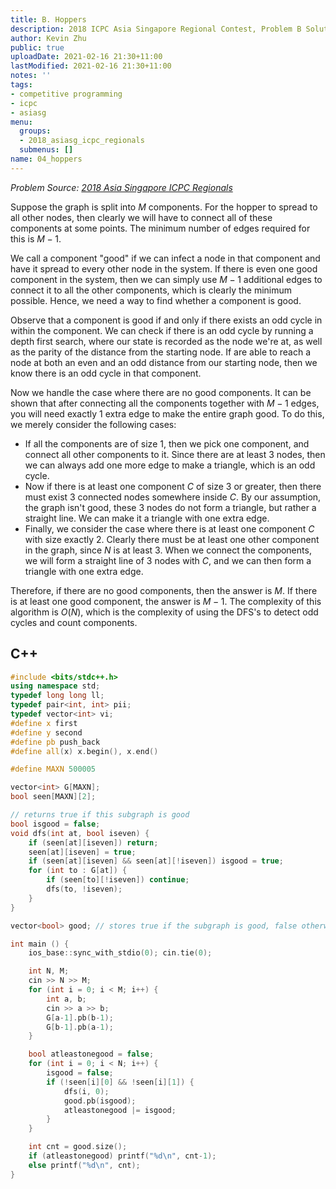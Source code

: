 ```yaml
---
title: B. Hoppers
description: 2018 ICPC Asia Singapore Regional Contest, Problem B Solution
author: Kevin Zhu
public: true
uploadDate: 2021-02-16 21:30+11:00
lastModified: 2021-02-16 21:30+11:00
notes: ''
tags:
- competitive programming
- icpc
- asiasg
menu:
  groups:
  - 2018_asiasg_icpc_regionals
  submenus: []
name: 04_hoppers
---
```


_Problem Source: [2018 Asia Singapore ICPC Regionals](https://asiasg18.kattis.com/problems)_

Suppose the graph is split into $M$ components. For the hopper to spread to all other nodes, then clearly we will have to connect all of these components at some points. The minimum number of edges required for this is $M-1$.

We call a component "good" if we can infect a node in that component and have it spread to every other node in the system. If there is even one good component in the system, then we can simply use $M-1$ additional edges to connect it to all the other components, which is clearly the minimum possible. Hence, we need a way to find whether a component is good.

Observe that a component is good if and only if there exists an odd cycle in within the component. We can check if there is an odd cycle by running a depth first search, where our state is recorded as the node we're at, as well as the parity of the distance from the starting node. If are able to reach a node at both an even and an odd distance from our starting node, then we know there is an odd cycle in that component.

Now we handle the case where there are no good components. It can be shown that after connecting all the components together with $M-1$ edges, you will need exactly 1 extra edge to make the entire graph good. To do this, we merely consider the following cases:
- If all the components are of size 1, then we pick one component, and connect all other components to it. Since there are at least 3 nodes, then we can always add one more edge to make a triangle, which is an odd cycle.
- Now if there is at least one component $C$ of size 3 or greater, then there must exist 3 connected nodes somewhere inside $C$. By our assumption, the graph isn't good, these 3 nodes do not form a triangle, but rather a straight line. We can make it a triangle with one extra edge.
- Finally, we consider the case where there is at least one component $C$ with size exactly 2. Clearly there must be at least one other component in the graph, since $N$ is at least 3. When we connect the components, we will form a straight line of 3 nodes with $C$, and we can then form a triangle with one extra edge.

Therefore, if there are no good components, then the answer is $M$. If there is at least one good component, the answer is $M-1$. The complexity of this algorithm is $O(N)$, which is the complexity of using the DFS's to detect odd cycles and count components.

## C++
```{.cpp .numberLines}
#include <bits/stdc++.h>
using namespace std;
typedef long long ll;
typedef pair<int, int> pii;
typedef vector<int> vi;
#define x first
#define y second
#define pb push_back
#define all(x) x.begin(), x.end()

#define MAXN 500005

vector<int> G[MAXN];
bool seen[MAXN][2];

// returns true if this subgraph is good
bool isgood = false;
void dfs(int at, bool iseven) {
	if (seen[at][iseven]) return;
	seen[at][iseven] = true;
	if (seen[at][iseven] && seen[at][!iseven]) isgood = true;
	for (int to : G[at]) {
		if (seen[to][!iseven]) continue;
		dfs(to, !iseven);
	}
}

vector<bool> good; // stores true if the subgraph is good, false otherwise.

int main () {
	ios_base::sync_with_stdio(0); cin.tie(0);

	int N, M;
	cin >> N >> M;
	for (int i = 0; i < M; i++) {
		int a, b;
		cin >> a >> b;
		G[a-1].pb(b-1);
		G[b-1].pb(a-1);
	}

	bool atleastonegood = false;
	for (int i = 0; i < N; i++) {
		isgood = false;
		if (!seen[i][0] && !seen[i][1]) {
			dfs(i, 0);
			good.pb(isgood);
			atleastonegood |= isgood;
		}
	}

	int cnt = good.size();
	if (atleastonegood) printf("%d\n", cnt-1);
	else printf("%d\n", cnt);
}
```
